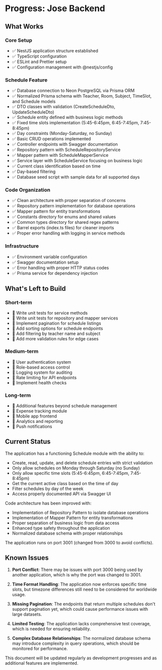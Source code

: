 # Progress: Jose Backend

## What Works

### Core Setup

- ✅ NestJS application structure established
- ✅ TypeScript configuration
- ✅ ESLint and Prettier setup
- ✅ Configuration management with @nestjs/config

### Schedule Feature

- ✅ Database connection to Neon PostgreSQL via Prisma ORM
- ✅ Normalized Prisma schema with Teacher, Room, Subject, TimeSlot, and Schedule models
- ✅ DTO classes with validation (CreateScheduleDto, UpdateScheduleDto)
- ✅ Schedule entity defined with business logic methods
- ✅ Fixed time slots implementation (5:45-6:45pm, 6:45-7:45pm, 7:45-8:45pm)
- ✅ Day constraints (Monday-Saturday, no Sunday)
- ✅ Basic CRUD operations implemented
- ✅ Controller endpoints with Swagger documentation
- ✅ Repository pattern with ScheduleRepositoryService
- ✅ Mapper pattern with ScheduleMapperService
- ✅ Service layer with ScheduleService focusing on business logic
- ✅ Current class identification based on time
- ✅ Day-based filtering
- ✅ Database seed script with sample data for all supported days

### Code Organization

- ✅ Clean architecture with proper separation of concerns
- ✅ Repository pattern implementation for database operations
- ✅ Mapper pattern for entity transformations
- ✅ Constants directory for enums and shared values
- ✅ Common types directory for shared regex patterns
- ✅ Barrel exports (index.ts files) for cleaner imports
- ✅ Proper error handling with logging in service methods

### Infrastructure

- ✅ Environment variable configuration
- ✅ Swagger documentation setup
- ✅ Error handling with proper HTTP status codes
- ✅ Prisma service for dependency injection

## What's Left to Build

### Short-term

- 🔲 Write unit tests for service methods
- 🔲 Write unit tests for repository and mapper services
- 🔲 Implement pagination for schedule listings
- 🔲 Add sorting options for schedule endpoints
- 🔲 Add filtering by teacher name and subject
- 🔲 Add more validation rules for edge cases

### Medium-term

- 🔲 User authentication system
- 🔲 Role-based access control
- 🔲 Logging system for auditing
- 🔲 Rate limiting for API endpoints
- 🔲 Implement health checks

### Long-term

- 🔲 Additional features beyond schedule management
- 🔲 Expense tracking module
- 🔲 Mobile app frontend
- 🔲 Analytics and reporting
- 🔲 Push notifications

## Current Status

The application has a functioning Schedule module with the ability to:

- Create, read, update, and delete schedule entries with strict validation
- Only allow schedules on Monday through Saturday (no Sunday)
- Only allow specific time slots (5:45-6:45pm, 6:45-7:45pm, 7:45-8:45pm)
- Get the current active class based on the time of day
- Filter schedules by day of the week
- Access properly documented API via Swagger UI

Code architecture has been improved with:

- Implementation of Repository Pattern to isolate database operations
- Implementation of Mapper Pattern for entity transformations
- Proper separation of business logic from data access
- Enhanced type safety throughout the application
- Normalized database schema with proper relationships

The application runs on port 3001 (changed from 3000 to avoid conflicts).

## Known Issues

1. **Port Conflict**: There may be issues with port 3000 being used by another application, which is why the port was changed to 3001.

2. **Time Format Handling**: The application now enforces specific time slots, but timezone differences still need to be considered for worldwide usage.

3. **Missing Pagination**: The endpoints that return multiple schedules don't support pagination yet, which could cause performance issues with large datasets.

4. **Limited Testing**: The application lacks comprehensive test coverage, which is needed for ensuring reliability.

5. **Complex Database Relationships**: The normalized database schema may introduce complexity in query operations, which should be monitored for performance.

This document will be updated regularly as development progresses and as additional features are implemented.
